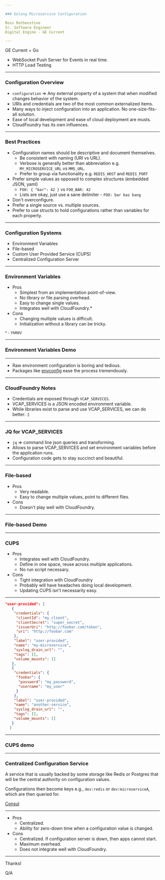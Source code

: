 ```yaml
---

### Golang Microservice Configuration

Ross Rothenstine   
Sr. Software Engineer    
Digital Engine - GE Current

---
```


GE Current + Go

 - WebSocket Push Server for Events in real time.
 - HTTP Load Testing

---

### Configuration Overview

 - `configuration` => Any external property of a system that when modified changes behavior of the system.
 - URIs and credentials are two of the most common externalized items.
 - Many ways to inject configuration into an application. No one-size-fits-all solution.
 - Ease of local development and ease of cloud deployment are musts.
 - CloudFoundry has its own influences.
 
---

### Best Practices 

 - Configuration names should be descriptive and document themselves.
   - Be consistent with naming (URI vs URL).
   - Verbose is generally better than abbreviation e.g. `MY_MICROSERVICE_URL` vs `MMS_URL`.
   - Prefer to group via functionality e.g. `REDIS_HOST` and `REDIS_PORT`
 - Prefer simple values as opposed to complex structures (embedded JSON, yaml)
   - `FOO: { "bar": 42 }` vs `FOO_BAR: 42`
   - Lists are okay, just use a sane delimiter - `FOO: bar baz bang`
 - Don't overconfigure.
 - Prefer a single source vs. multiple sources.
 - Prefer to use structs to hold configurations rather than variables for each property.
   
---

### Configuration Systems

 - Environment Variables
 - File-based
 - Custom User Provided Service (CUPS)
 - Centralized Configuration Server
 
---

### Environment Variables

 - Pros
   - Simplest from an implementation point-of-view.
   - No library or file parsing overhead.
   - Easy to change single values.
   - Integrates well with CloudFoundry.\*
 - Cons
   - Changing multiple values is difficult.
   - Initialization without a library can be tricky. 
   
<sub>\* - YMMV</sub>

---

### Environment Variables Demo

---

 - Raw environment configuration is boring and tedious.
 - Packages like [envconfig](https://github.com/kelseyhightower/envconfig) ease the process tremendously.

---

### CloudFoundry Notes

 - Credentials are exposed through `VCAP_SERVICES`.
 - VCAP_SERVICES is a JSON encoded environment variable.
 - While libraries exist to parse and use VCAP_SERVICES, we can do better. :)
 
---

### JQ for VCAP_SERVICES

 - `jq` => command line json queries and transforming.
 - Allows to parse VCAP_SERVICES and set environment variables before the application runs.
 - Configuration code gets to stay succinct and beautiful.
 
--- 

### File-based

 - Pros
   - Very readable.
   - Easy to change multiple values, point to different files.
 - Cons
   - Doesn't play well with CloudFoundry.

--- 

### File-based Demo

---

### CUPS

 - Pros
   - Integrates well with CloudFoundry.
   - Define in one space, reuse across multiple applications.
   - No run script necessary.
 - Cons
   - Tight integration with CloudFoundry
   - Probably will have headaches doing local development.
   - Updating CUPS isn't necessarily easy.
   
---

```json
"user-provided": [
   {
    "credentials": {
     "clientId": "my_client",
     "clientSecret": "super_secret",
     "issuerUri": "http://foobar.com/token",
     "uri": "http://foobar.com"
    },
    "label": "user-provided",
    "name": "my-microservice",
    "syslog_drain_url": "",
    "tags": [],
    "volume_mounts": []
   },
   {
    "credentials": {
     "foobar": {
      "password": "my_password",
      "username": "my_user"
     }
    },
    "label": "user-provided",
    "name": "another-service",
    "syslog_drain_url": "",
    "tags": [],
    "volume_mounts": []
   }
  ]

```

---

### CUPS demo

---

### Centralized Configuration Service

A service that is usually backed by some storage like Redis or Postgres that will be the central authority on configuration values.

Configurations then become keys e.g., `dev:redis` or `dev:microserviceA`, which are then queried for.

[Consul](https://www.consul.io)

---

  - Pros
    - Centralized.
    - Ability for zero-down time when a configuration value is changed.
  - Cons
    - Centralized. If configuration server is down, then apps cannot start.
    - Maximum overhead.
    - Does not integrate well with CloudFoundry.
    
---

Thanks!

Q/A
